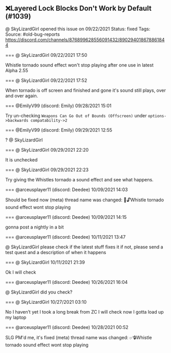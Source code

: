 ## ❌Layered Lock Blocks Don't Work by Default (#1039)
@ SkyLizardGirl opened this issue on 09/22/2021
Status: fixed
Tags: 
Source: #old-bug-reports https://discord.com/channels/876899628556091432/890294018678861844


=== @ SkyLizardGirl 09/22/2021 17:50

Whistle tornado sound effect won't stop playing after one use in latest Alpha 2.55

=== @ SkyLizardGirl 09/22/2021 17:52

When tornado is off screen and finished and gone it's sound still plays, over and over again.

=== @EmilyV99 (discord: Emily) 09/28/2021 15:01

Try un-checking `Weapons Can Go Out of Bounds (Offscreen)` under `options->backwards compatability->2`

=== @EmilyV99 (discord: Emily) 09/29/2021 12:55

? @ SkyLizardGirl

=== @ SkyLizardGirl 09/29/2021 22:20

It is unchecked

=== @ SkyLizardGirl 09/29/2021 22:23

Try giving the Whistles tornado a sound effect and see what happens.

=== @arceusplayer11 (discord: Deedee) 10/09/2021 14:03

Should be fixed now
(meta) thread name was changed: 💊🔓Whistle tornado sound effect wont stop playing

=== @arceusplayer11 (discord: Deedee) 10/09/2021 14:15

gonna post a nightly in a bit

=== @arceusplayer11 (discord: Deedee) 10/11/2021 13:47

@ SkyLizardGirl please check if the latest stuff fixes it
if not, please send a test quest and a description of when it happens

=== @ SkyLizardGirl 10/11/2021 21:39

Ok I will check

=== @arceusplayer11 (discord: Deedee) 10/26/2021 16:04

@ SkyLizardGirl did you check?

=== @ SkyLizardGirl 10/27/2021 03:10

No I haven’t yet I took a long break from ZC I will check now
I gotta load up my laptop

=== @arceusplayer11 (discord: Deedee) 10/28/2021 00:52

SLG PM'd me, it's fixed
(meta) thread name was changed: ✅🔒Whistle tornado sound effect wont stop playing
